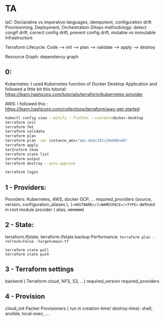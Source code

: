 # TA
IaC:
Declarative vs imperative languages, idempotent, configuration drift
Provisionning, Deployment, Orchestration
Gitops methodology: detect congif drift, correct config drift, prevent config drift, mutable vs immutable infrastructure


Terraform Lifecycle:
Code --> init --> plan --> validate --> apply --> destroy

Resource Graph: dependency graph

## 0:
Kubernetes: I used Kubernetes function of Docker Desktop Application and followed a little bit this tutorial: https://learn.hashicorp.com/tutorials/terraform/kubernetes-provider

AWS: I followed this : https://learn.hashicorp.com/collections/terraform/aws-get-started

```bash
kubectl config view --minify --flatten --context=docker-desktop
terraform init 
terraform fmt
terraform validate 
terraform plan
terraform plan -var instance_ami="ami-0ebc281c20e89ba4b"
terraform apply
ter2raform show
terraform state list
terraform output
terraform destroy --auto-approve
```

```bash
terraform login
```

## 1 - Providers:
Providers: Kubernetes, AWS, docker GCP, ... 
required_providers (source, version, configuration_aliases ), ``` [<HOSTNAME>/]<NAMESPACE>/<TYPE> ``` defined in root module
provider ( alias, ~~version~~)  

## 2 - State:
terraform.tfstate, terraform.tfstate.backup
Performance: ``` terraform plan -refresh=false -target=main.tf ```
```
terraform state pull
terraform state push
```

## 3 - Terraform settings
backend ( Terraform cloud, NFS, S3, ...)
required_version
required_providers

## 4 - Provision
cloud_init
Packer
Provisioners ( run in creation-time/ destroy-time): shell, ansible, local-exec, ...
